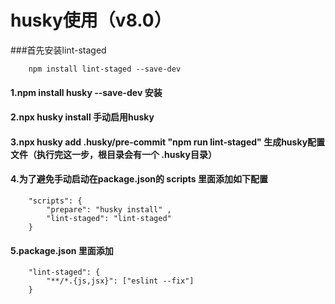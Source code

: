 
# husky使用（v8.0）
###首先安装lint-staged
```angular2html
    npm install lint-staged --save-dev
```
#### 1.npm install husky --save-dev 安装
#### 2.npx husky install  手动启用husky
#### 3.npx husky add .husky/pre-commit "npm run lint-staged"  生成husky配置文件（执行完这一步，根目录会有一个 .husky目录）

#### 4.为了避免手动启动在package.json的 scripts 里面添加如下配置

```
    "scripts": { 
        "prepare": "husky install" ,
        "lint-staged": "lint-staged"
    }
```

#### 5.package.json 里面添加 
```angular2html
    "lint-staged": {
        "**/*.{js,jsx}": ["eslint --fix"]
    }
```
